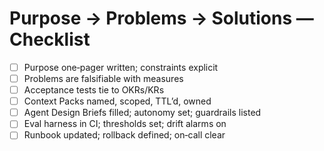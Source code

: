 # Purpose → Problems → Solutions — Checklist

- [ ] Purpose one‑pager written; constraints explicit
- [ ] Problems are falsifiable with measures
- [ ] Acceptance tests tie to OKRs/KRs
- [ ] Context Packs named, scoped, TTL’d, owned
- [ ] Agent Design Briefs filled; autonomy set; guardrails listed
- [ ] Eval harness in CI; thresholds set; drift alarms on
- [ ] Runbook updated; rollback defined; on‑call clear
